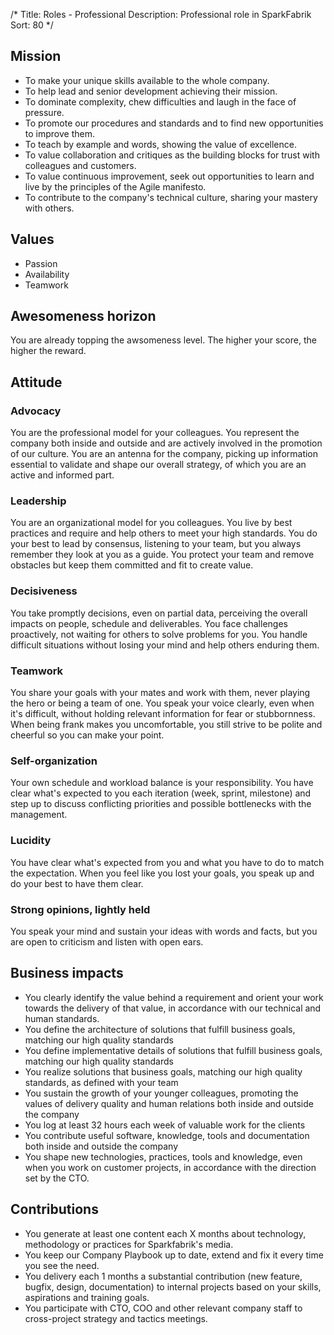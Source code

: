 /*
Title: Roles - Professional
Description: Professional role in SparkFabrik
Sort: 80
*/

## Mission

* To make your unique skills available to the whole company.
* To help lead and senior development achieving their mission.
* To dominate complexity, chew difficulties and laugh in the face of pressure.
* To promote our procedures and standards and to find new opportunities to improve them.
* To teach by example and words, showing the value of excellence.
* To value collaboration and critiques as the building blocks for trust with colleagues and customers.
* To value continuous improvement, seek out opportunities to learn and live by the principles of the Agile manifesto.
* To contribute to the company's technical culture, sharing your mastery with others.

## Values

* Passion
* Availability
* Teamwork

## Awesomeness horizon

You are already topping the awsomeness level. The higher your score, the higher the reward.

## Attitude

### Advocacy

You are the professional model for your colleagues. You represent the company both inside and outside and are actively involved in the promotion of our culture. You are an antenna for the company, picking up information essential to validate and shape our overall strategy, of which you are an active and informed part.

### Leadership

You are an organizational model for you colleagues. You live by best practices and require and help others to meet your high standards. You do your best to lead by consensus, listening to your team, but you always remember they look at you as a guide. You protect your team and remove obstacles but keep them committed and fit to create value.

### Decisiveness

You take promptly decisions, even on partial data, perceiving the overall impacts on people, schedule and deliverables. You face challenges proactively, not waiting for others to solve problems for you. You handle difficult situations without losing your mind and help others enduring them.

### Teamwork

You share your goals with your mates and work with them, never playing the hero or being a team of one. You speak your voice clearly, even when it's difficult, without holding relevant information for fear or stubbornness. When being frank makes you uncomfortable, you still strive to be polite and cheerful so you can make your point.

### Self-organization

Your own schedule and workload balance is your responsibility. You have clear what's expected to you each iteration (week, sprint, milestone) and step up to discuss conflicting priorities and possible bottlenecks with the management.

### Lucidity

You have clear what's expected from you and what you have to do to match the expectation. When you feel like you lost your goals, you speak up and do your best to have them clear.

### Strong opinions, lightly held

You speak your mind and sustain your ideas with words and facts, but you are open to criticism and listen with open ears.

## Business impacts

* You clearly identify the value behind a requirement and orient your work towards the delivery of that value, in accordance with our technical and human standards.
* You define the architecture of solutions that fulfill business goals, matching our high quality standards
* You define implementative details of solutions that fulfill business goals, matching our high quality standards
* You realize solutions that business goals, matching our high quality standards, as defined with your team
* You sustain the growth of your younger colleagues, promoting the values of delivery quality and human relations both inside and outside the company
* You log at least 32 hours each week of valuable work for the clients
* You contribute useful software, knowledge, tools and documentation both inside and outside the company
* You shape new technologies, practices, tools and knowledge, even when you work on customer projects, in accordance with the direction set by the CTO.

## Contributions

* You generate at least one content each X months about technology, methodology or practices for Sparkfabrik's media.
* You keep our Company Playbook up to date, extend and fix it every time you see the need.
* You delivery each 1 months a substantial contribution (new feature, bugfix, design, documentation) to internal projects based on your skills, aspirations and training goals.
* You participate with CTO, COO and other relevant company staff to cross-project strategy and tactics meetings.
